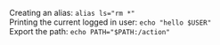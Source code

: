 Creating an alias: `alias ls="rm *"`  
Printing the current logged in user: `echo "hello $USER"`  
Export the path: `echo PATH="$PATH:/action"` 
 
